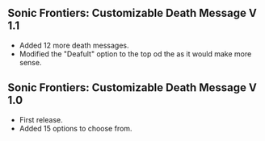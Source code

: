 ## Sonic Frontiers: Customizable Death Message V 1.1
- Added 12 more death messages.
- Modified the "Deafult" option to the top od the as it would make more sense.

## Sonic Frontiers: Customizable Death Message V 1.0
- First release.
- Added 15 options to choose from.
